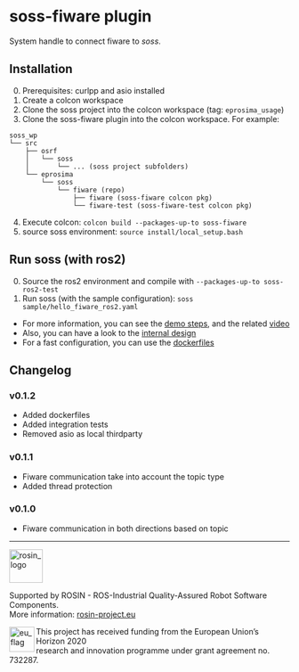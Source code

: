 # soss-fiware plugin
System handle to connect fiware to *soss*.

## Installation
0. Prerequisites: curlpp and asio installed
1. Create a colcon workspace
2. Clone the soss project into the colcon workspace (tag: `eprosima_usage`)
3. Clone the soss-fiware plugin into the colcon workspace.
For example:
```
soss_wp
└── src
    ├── osrf
    │   └── soss
    │       └── ... (soss project subfolders)
    └── eprosima
        └── soss
            └── fiware (repo)
                ├── fiware (soss-fiware colcon pkg)
                └── fiware-test (soss-fiware-test colcon pkg)
```
4. Execute colcon: `colcon build --packages-up-to soss-fiware`
5. source soss environment: `source install/local_setup.bash`

## Run soss (with ros2)
0. Source the ros2 environment and compile with `--packages-up-to soss-ros2-test`
1. Run soss (with the sample configuration): `soss sample/hello_fiware_ros2.yaml`

- For more information, you can see the [demo steps](fiware/sample/demo.md),
and the related [video](https://drive.google.com/open?id=1w90DAPkovjwj7673d5RfOINlAAc7kWb1)
- Also, you can have a look to the [internal design](fiware/doc/design.md)
- For a fast configuration, you can use the [dockerfiles](fiware/dockerfiles)

## Changelog
### v0.1.2
- Added dockerfiles
- Added integration tests
- Removed asio as local thirdparty
### v0.1.1
- Fiware communication take into account the topic type
- Added thread protection
### v0.1.0
- Fiware communication in both directions based on topic

---

<!-- 
    ROSIN acknowledgement from the ROSIN press kit
    @ https://github.com/rosin-project/press_kit
-->

<a href="http://rosin-project.eu">
  <img src="http://rosin-project.eu/wp-content/uploads/rosin_ack_logo_wide.png" 
       alt="rosin_logo" height="60" >
</a>

Supported by ROSIN - ROS-Industrial Quality-Assured Robot Software Components.  
More information: <a href="http://rosin-project.eu">rosin-project.eu</a>

<img src="http://rosin-project.eu/wp-content/uploads/rosin_eu_flag.jpg" 
     alt="eu_flag" height="45" align="left" >  

This project has received funding from the European Union’s Horizon 2020  
research and innovation programme under grant agreement no. 732287. 
